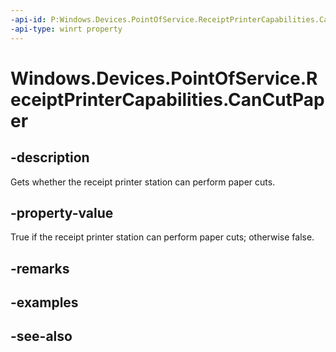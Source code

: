 ----api-id: P:Windows.Devices.PointOfService.ReceiptPrinterCapabilities.CanCutPaper
-api-type: winrt property
---<!-- Property syntaxpublic bool CanCutPaper { get; }--># Windows.Devices.PointOfService.ReceiptPrinterCapabilities.CanCutPaper## -descriptionGets whether the receipt printer station can perform paper cuts.## -property-valueTrue if the receipt printer station can perform paper cuts; otherwise false.## -remarks## -examples## -see-also
